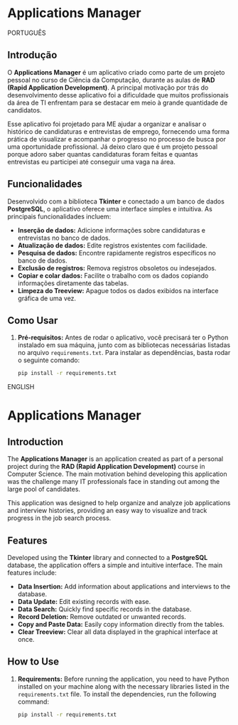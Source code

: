 # **Applications Manager**

PORTUGUÊS

## **Introdução**

O **Applications Manager** é um aplicativo criado como parte de um projeto pessoal no curso de Ciência da Computação, durante as aulas de **RAD (Rapid Application Development)**. A principal motivação por trás do desenvolvimento desse aplicativo foi a dificuldade que muitos profissionais da área de TI enfrentam para se destacar em meio à grande quantidade de candidatos.

Esse aplicativo foi projetado para ME ajudar a organizar e analisar o histórico de candidaturas e entrevistas de emprego, fornecendo uma forma prática de visualizar e acompanhar o progresso no processo de busca por uma oportunidade profissional.
Já deixo claro que é um projeto pessoal porque adoro saber quantas candidaturas foram feitas e quantas entrevistas eu participei até conseguir uma vaga na área. 

## **Funcionalidades**

Desenvolvido com a biblioteca **Tkinter** e conectado a um banco de dados **PostgreSQL**, o aplicativo oferece uma interface simples e intuitiva. As principais funcionalidades incluem:

- **Inserção de dados:** Adicione informações sobre candidaturas e entrevistas no banco de dados.
- **Atualização de dados:** Edite registros existentes com facilidade.
- **Pesquisa de dados:** Encontre rapidamente registros específicos no banco de dados.
- **Exclusão de registros:** Remova registros obsoletos ou indesejados.
- **Copiar e colar dados:** Facilite o trabalho com os dados copiando informações diretamente das tabelas.
- **Limpeza do Treeview:** Apague todos os dados exibidos na interface gráfica de uma vez.

## **Como Usar**

1. **Pré-requisitos:** Antes de rodar o aplicativo, você precisará ter o Python instalado em sua máquina, junto com as bibliotecas necessárias listadas no arquivo `requirements.txt`. Para instalar as dependências, basta rodar o seguinte comando:

   ```bash
   pip install -r requirements.txt

ENGLISH

# **Applications Manager**

## **Introduction**

The **Applications Manager** is an application created as part of a personal project during the **RAD (Rapid Application Development)** course in Computer Science. The main motivation behind developing this application was the challenge many IT professionals face in standing out among the large pool of candidates.

This application was designed to help organize and analyze job applications and interview histories, providing an easy way to visualize and track progress in the job search process.

## **Features**

Developed using the **Tkinter** library and connected to a **PostgreSQL** database, the application offers a simple and intuitive interface. The main features include:

- **Data Insertion:** Add information about applications and interviews to the database.
- **Data Update:** Edit existing records with ease.
- **Data Search:** Quickly find specific records in the database.
- **Record Deletion:** Remove outdated or unwanted records.
- **Copy and Paste Data:** Easily copy information directly from the tables.
- **Clear Treeview:** Clear all data displayed in the graphical interface at once.

## **How to Use**

1. **Requirements:** Before running the application, you need to have Python installed on your machine along with the necessary libraries listed in the `requirements.txt` file. To install the dependencies, run the following command:

   ```bash
   pip install -r requirements.txt
